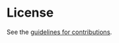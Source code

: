 # License

See the
[guidelines for contributions](https://github.com/dhruvdhody/draft-dhody-pce-pceps-tls13/blob/main/CONTRIBUTING.md).
